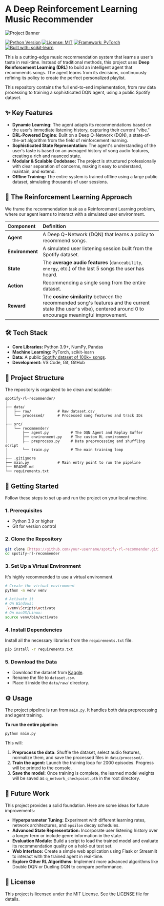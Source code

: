 # A Deep Reinforcement Learning Music Recommender

![Project Banner](https://i.imgur.com/a2e3F1F.png)

[![Python Version](https://img.shields.io/badge/Python-3.9+-blue.svg)](https://www.python.org/downloads/)
[![License: MIT](https://img.shields.io/badge/License-MIT-yellow.svg)](https://opensource.org/licenses/MIT)
[![Framework: PyTorch](https://img.shields.io/badge/PyTorch-EE4C2C?logo=pytorch&logoColor=white)](https://pytorch.org/)
[![Built with: scikit-learn](https://img.shields.io/badge/scikit--learn-%23F7931E.svg?logo=scikit-learn&logoColor=white)](https://scikit-learn.org/)

This is a cutting-edge music recommendation system that learns a user's taste in real-time. Instead of traditional methods, this project uses **Deep Reinforcement Learning (DRL)** to build an intelligent agent that recommends songs. The agent learns from its decisions, continuously refining its policy to create the perfect personalized playlist.

This repository contains the full end-to-end implementation, from raw data processing to training a sophisticated DQN agent, using a public Spotify dataset.

## ✨ Key Features

- **Dynamic Learning:** The agent adapts its recommendations based on the user's immediate listening history, capturing their current "vibe."
- **DRL-Powered Engine:** Built on a Deep Q-Network (DQN), a state-of-the-art algorithm from the field of reinforcement learning.
- **Sophisticated State Representation:** The agent's understanding of the user's taste is based on an averaged history of song audio features, creating a rich and nuanced state.
- **Modular & Scalable Codebase:** The project is structured professionally with clear separation of concerns, making it easy to understand, maintain, and extend.
- **Offline Training:** The entire system is trained offline using a large public dataset, simulating thousands of user sessions.

## 🤖 The Reinforcement Learning Approach

We frame the recommendation task as a Reinforcement Learning problem, where our agent learns to interact with a simulated user environment.

| Component     | Definition                                                                                             |
| :------------ | :----------------------------------------------------------------------------------------------------- |
| **Agent** | A Deep Q-Network (DQN) that learns a policy to recommend songs.                                        |
| **Environment** | A simulated user listening session built from the Spotify dataset.                                     |
| **State** | The **average audio features** (`danceability`, `energy`, etc.) of the last 5 songs the user has heard.  |
| **Action** | Recommending a single song from the entire dataset.                                                    |
| **Reward** | The **cosine similarity** between the recommended song's features and the current state (the user's vibe), centered around 0 to encourage meaningful improvement. |

## 🛠️ Tech Stack

- **Core Libraries:** Python 3.9+, NumPy, Pandas
- **Machine Learning:** PyTorch, scikit-learn
- **Data:** A public [Spotify dataset of 100k+ songs](https://www.kaggle.com/datasets/zaheenhamidani/ultimate-spotify-tracks-db).
- **Development:** VS Code, Git, GitHub

## 📁 Project Structure

The repository is organized to be clean and scalable:

```
spotify-rl-recommender/
│
├── data/
│   ├── raw/            # Raw dataset.csv
│   └── processed/      # Processed song features and track IDs
│
├── src/
│   └── recommender/
│       ├── agent.py          # The DQN Agent and Replay Buffer
│       ├── environment.py    # The custom RL environment
│       ├── preprocess.py     # Data preprocessing and shuffling script
│       └── train.py          # The main training loop
│
├── .gitignore
├── main.py             # Main entry point to run the pipeline
├── README.md
└── requirements.txt
```

## 🚀 Getting Started

Follow these steps to set up and run the project on your local machine.

### 1. Prerequisites

- Python 3.9 or higher
- Git for version control

### 2. Clone the Repository

```bash
git clone [https://github.com/your-username/spotify-rl-recommender.git](https://github.com/your-username/spotify-rl-recommender.git)
cd spotify-rl-recommender
```

### 3. Set Up a Virtual Environment

It's highly recommended to use a virtual environment.

```bash
# Create the virtual environment
python -m venv venv

# Activate it
# On Windows:
.\venv\Scripts\activate
# On macOS/Linux:
source venv/bin/activate
```

### 4. Install Dependencies

Install all the necessary libraries from the `requirements.txt` file.

```bash
pip install -r requirements.txt
```

### 5. Download the Data

- Download the dataset from [Kaggle](https://www.kaggle.com/datasets/zaheenhamidani/ultimate-spotify-tracks-db).
- Rename the file to `dataset.csv`.
- Place it inside the `data/raw/` directory.

## ⚙️ Usage

The project pipeline is run from `main.py`. It handles both data preprocessing and agent training.

**To run the entire pipeline:**

```bash
python main.py
```

This will:
1.  **Preprocess the data:** Shuffle the dataset, select audio features, normalize them, and save the processed files in `data/processed/`.
2.  **Train the agent:** Launch the training loop for 2000 episodes. Progress will be printed to the console.
3.  **Save the model:** Once training is complete, the learned model weights will be saved as `q_network_checkpoint.pth` in the root directory.

## 🔮 Future Work

This project provides a solid foundation. Here are some ideas for future improvements:

- **Hyperparameter Tuning:** Experiment with different learning rates, network architectures, and `epsilon` decay schedules.
- **Advanced State Representation:** Incorporate user listening history over a longer term or include genre information in the state.
- **Evaluation Module:** Build a script to load the trained model and evaluate its recommendation quality on a hold-out test set.
- **Web Interface:** Create a simple web application using Flask or Streamlit to interact with the trained agent in real-time.
- **Explore Other RL Algorithms:** Implement more advanced algorithms like Double DQN or Dueling DQN to compare performance.

## 📄 License

This project is licensed under the MIT License. See the [LICENSE](LICENSE) file for details.